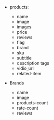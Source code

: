 - products:
    - name
    - image
    - images
    - price
    - reviews
    - flag
    - brand
    - sku
    - subtitle
    - description tags
    - vidio_url
    - related-item

- Brands
    - name
    - image
    - products-count
    - rate-count
    - reviews

